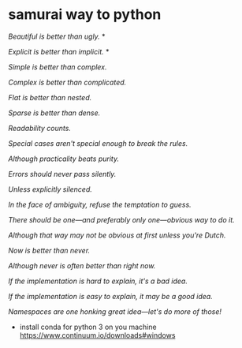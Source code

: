 # samurai way to python

*Beautiful is better than ugly.* *

*Explicit is better than implicit.* *

*Simple is better than complex.*

*Complex is better than complicated.*

*Flat is better than nested.*

*Sparse is better than dense.*

*Readability counts.*

*Special cases aren't special enough to break the rules.*

*Although practicality beats purity.*

*Errors should never pass silently.*

*Unless explicitly silenced.*

*In the face of ambiguity, refuse the temptation to guess.*

*There should be one—and preferably only one—obvious way to do it.*

*Although that way may not be obvious at first unless you're Dutch.*

*Now is better than never.*

*Although never is often better than right now.*

*If the implementation is hard to explain, it's a bad idea.*

*If the implementation is easy to explain, it may be a good idea.*

*Namespaces are one honking great idea—let's do more of those!*

 - install conda for python 3 on you machine
 https://www.continuum.io/downloads#windows
 
 
